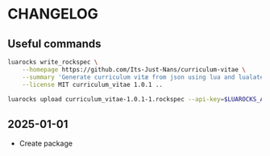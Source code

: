 # CHANGELOG

## Useful commands

```sh
luarocks write_rockspec \
    --homepage https://github.com/Its-Just-Nans/curriculum-vitae \
    --summary 'Generate curriculum vitæ from json using lua and lualatex.' \
    --license MIT curriculum_vitae 1.0.1 ..

luarocks upload curriculum_vitae-1.0.1-1.rockspec --api-key=$LUAROCKS_API_KEY
```

## 2025-01-01

- Create package
